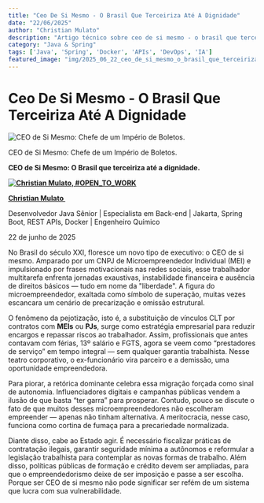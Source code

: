 ```yaml
---
title: "Ceo De Si Mesmo - O Brasil Que Terceiriza Até A Dignidade"
date: "22/06/2025"
author: "Christian Mulato"
description: "Artigo técnico sobre ceo de si mesmo - o brasil que terceiriza até a dignidade"
category: "Java & Spring"
tags: ['Java', 'Spring', 'Docker', 'APIs', 'DevOps', 'IA']
featured_image: "img/2025_06_22_ceo_de_si_mesmo_o_brasil_que_terceiriza_ate_a_dignidade_featured.jpg"
---
```


# Ceo De Si Mesmo - O Brasil Que Terceiriza Até A Dignidade

![CEO de Si Mesmo: Chefe de um Império de Boletos.](img/image_not_found.png)

CEO de Si Mesmo: Chefe de um Império de Boletos\.

__CEO de Si Mesmo: O Brasil que terceiriza até a dignidade\.__

__[![Christian Mulato, #OPEN_TO_WORK](img/image_not_found.png)](https://www.linkedin.com/in/chmulato/)__

__[Christian Mulato ](https://www.linkedin.com/in/chmulato/)__

Desenvolvedor Java Sênior | Especialista em Back\-end | Jakarta, Spring Boot, REST APIs, Docker | Engenheiro Químico

22 de junho de 2025

No Brasil do século XXI, floresce um novo tipo de executivo: o CEO de si mesmo\. Amparado por um CNPJ de Microempreendedor Individual \(MEI\) e impulsionado por frases motivacionais nas redes sociais, esse trabalhador multitarefa enfrenta jornadas exaustivas, instabilidade financeira e ausência de direitos básicos — tudo em nome da "liberdade"\. A figura do microempreendedor, exaltada como símbolo de superação, muitas vezes escancara um cenário de precarização e omissão estrutural\.

O fenômeno da pejotização, isto é, a substituição de vínculos CLT por contratos com __MEIs__ ou __PJs__, surge como estratégia empresarial para reduzir encargos e repassar riscos ao trabalhador\. Assim, profissionais que antes contavam com férias, 13º salário e FGTS, agora se veem como “prestadores de serviço” em tempo integral — sem qualquer garantia trabalhista\. Nesse teatro corporativo, o ex\-funcionário vira parceiro e a demissão, uma oportunidade empreendedora\.

Para piorar, a retórica dominante celebra essa migração forçada como sinal de autonomia\. Influenciadores digitais e campanhas públicas vendem a ilusão de que basta “ter garra” para prosperar\. Contudo, pouco se discute o fato de que muitos desses microempreendedores não escolheram empreender — apenas não tinham alternativa\. A meritocracia, nesse caso, funciona como cortina de fumaça para a precariedade normalizada\.

Diante disso, cabe ao Estado agir\. É necessário fiscalizar práticas de contratação ilegais, garantir seguridade mínima a autônomos e reformular a legislação trabalhista para contemplar as novas formas de trabalho\. Além disso, políticas públicas de formação e crédito devem ser ampliadas, para que o empreendedorismo deixe de ser imposição e passe a ser escolha\. Porque ser CEO de si mesmo não pode significar ser refém de um sistema que lucra com sua vulnerabilidade\.

